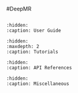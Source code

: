 #DeepMR
```{include} ../../_README.md
```

```{toctree}
:hidden:
:caption: User Guide
```

```{toctree}
:hidden:
:maxdepth: 2
:caption: Tutorials
```

```{toctree}
:hidden:
:caption: API References
```

```{toctree}
:hidden:
:caption: Miscellaneous
```

